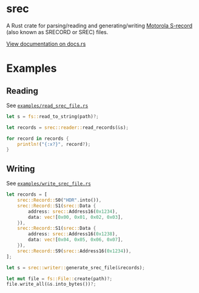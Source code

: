 srec
====
A Rust crate for parsing/reading and generating/writing [Motorola S-record](https://en.wikipedia.org/wiki/SREC_\(file_format\)) (also known as SRECORD or SREC) files.

[View documentation on docs.rs](https://docs.rs/srec)

# Examples
## Reading
See [`examples/read_srec_file.rs`](/examples/read_srec_file.rs)

```rust
let s = fs::read_to_string(path)?;

let records = srec::reader::read_records(&s);

for record in records {
	println!("{:x?}", record?);
}
```

## Writing
See [`examples/write_srec_file.rs`](/examples/write_srec_file.rs)

```rust
let records = [
	srec::Record::S0("HDR".into()),
	srec::Record::S1(srec::Data {
		address: srec::Address16(0x1234),
		data: vec![0x00, 0x01, 0x02, 0x03],
	}),
	srec::Record::S1(srec::Data {
		address: srec::Address16(0x1238),
		data: vec![0x04, 0x05, 0x06, 0x07],
	}),
	srec::Record::S9(srec::Address16(0x1234)),
];

let s = srec::writer::generate_srec_file(&records);

let mut file = fs::File::create(path)?;
file.write_all(&s.into_bytes())?;
```
